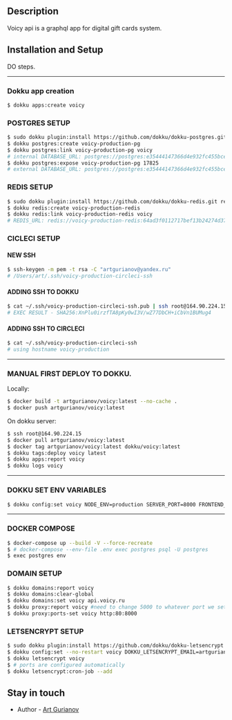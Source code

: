 ## Description

Voicy api is a graphql app for digital gift cards system.

## Installation and Setup

DO steps.

---

### Dokku app creation

```bash
$ dokku apps:create voicy
```

### POSTGRES SETUP

```bash
$ sudo dokku plugin:install https://github.com/dokku/dokku-postgres.git postgres
$ dokku postgres:create voicy-production-pg
$ dokku postgres:link voicy-production-pg voicy
# internal DATABASE_URL: postgres://postgres:e35444147366d4e932fc455bce445f3a@dokku-postgres-voicy-production-pg:5432/voicy_production_pg
$ dokku postgres:expose voicy-production-pg 17825
# external DATABASE_URL: postgres://postgres:e35444147366d4e932fc455bce445f3a@api.voicy.ru:17825/voicy_production_pg
```
### REDIS SETUP

```bash
$ sudo dokku plugin:install https://github.com/dokku/dokku-redis.git redis
$ dokku redis:create voicy-production-redis
$ dokku redis:link voicy-production-redis voicy
# REDIS_URL: redis://voicy-production-redis:64ad3f0112717bef13b24274d37abc1615aeb11a49d073706579baba13c6f2c3@dokku-redis-voicy-production-redis:6379
```

### CICLECI SETUP
#### NEW SSH

```bash
$ ssh-keygen -m pem -t rsa -C "artgurianov@yandex.ru"
# /Users/art/.ssh/voicy-production-circleci-ssh
```

#### ADDING SSH TO DOKKU

```bash
$ cat ~/.ssh/voicy-production-circleci-ssh.pub | ssh root@164.90.224.15 "sudo sshcommand acl-add dokku voicy-production-circleci-ssh"
# EXEC RESULT - SHA256:XnPlu0irzfTA8pKy0wI3V/wZ77DbCH+iCbVn1BUMug4
```

#### ADDING SSH TO CIRCLECI

```bash
$ cat ~/.ssh/voicy-production-circleci-ssh
# using hostname voicy-production
```

---

### MANUAL FIRST DEPLOY TO DOKKU.

Locally:

```bash
$ docker build -t artgurianov/voicy:latest --no-cache .
$ docker push artgurianov/voicy:latest
```

On dokku server:

```bash
$ ssh root@164.90.224.15
$ docker pull artgurianov/voicy:latest
$ docker tag artgurianov/voicy:latest dokku/voicy:latest
$ dokku tags:deploy voicy latest
$ dokku apps:report voicy
$ dokku logs voicy
```

---

### DOKKU SET ENV VARIABLES

```bash
$ dokku config:set voicy NODE_ENV=production SERVER_PORT=8000 FRONTEND_HOST_URL=http://localhost:3000 WITAI_KEY=MCPD2GSCYO77BINHZN7TGOPPQV5OPTHZ JWT_ACCESS_SECRET=secret1 JWT_REFRESH_SECRET=secret2 SUPER_ADMIN_EMAIL=artgurianov@yandex.ru SUPER_ADMIN_PASSWORD=Qwerty123 S3_BUCKET_URL=https://aws.s3/user15132/ S3_BUCKET_NAME=voicy2020 AWS_ACCESS_KEY_ID=AKIAJ2FPUL67J2BKE75A AWS_SECRET_ACCESS_KEY=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 AWS_REGION=eu-central-1
```

---

### DOCKER COMPOSE

```bash
$ docker-compose up --build -V --force-recreate
$ # docker-compose --env-file .env exec postgres psql -U postgres
$ exec postgres env
```

### DOMAIN SETUP

```bash
$ dokku domains:report voicy
$ dokku domains:clear-global
$ dokku domains:set voicy api.voicy.ru
$ dokku proxy:report voicy #need to change 5000 to whatever port we set
$ dokku proxy:ports-set voicy http:80:8000
```

### LETSENCRYPT SETUP

```bash
$ sudo dokku plugin:install https://github.com/dokku/dokku-letsencrypt.git
$ dokku config:set --no-restart voicy DOKKU_LETSENCRYPT_EMAIL=artgurianov@yandex.ru
$ dokku letsencrypt voicy
$ # ports are configured automatically
$ dokku letsencrypt:cron-job --add
```

## Stay in touch

- Author - [Art Gurianov](https://github.com/artgurianov)
